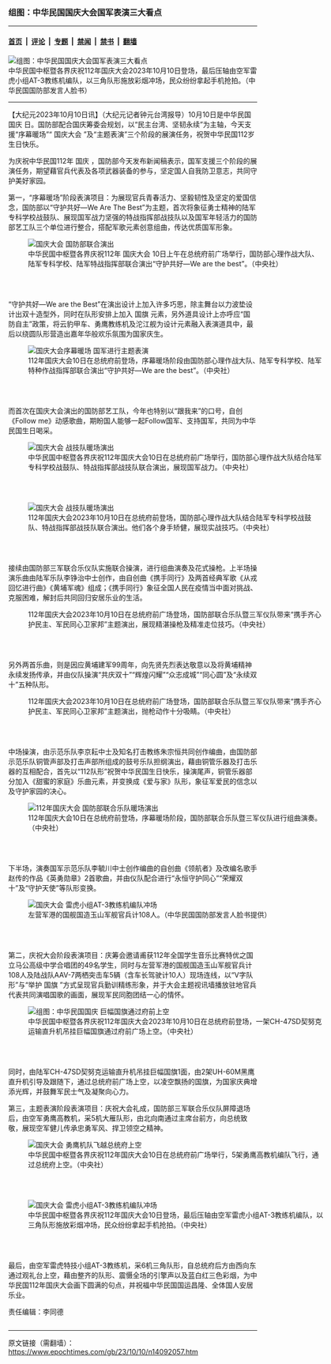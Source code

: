 ### 组图：中华民国国庆大会国军表演三大看点

---

#### [首页](../../../..?n14092057) &nbsp;|&nbsp; [评论](../../../../../epoch-comment?n14092057) &nbsp;|&nbsp; [专题](../../../../../epoch-special?n14092057) &nbsp;|&nbsp; [禁闻](../../../../../epoch-news?n14092057) &nbsp;|&nbsp; [禁书](../../../../../books?n14092057) &nbsp;|&nbsp; [翻墙](https://github.com/gfw-breaker/nogfw/blob/master/README.md?n14092057)


<div><img alt="组图：中华民国国庆大会国军表演三大看点" class="attachment-djy_600_400 size-djy_600_400 wp-post-image" src="https://i.epochtimes.com/assets/uploads/2023/10/id14092115-2310100501102378-600x400.jpg"/>
<div class="caption">
 中华民国中枢暨各界庆祝112年国庆大会2023年10月10日登场，最后压轴由空军雷虎小组AT-3教练机编队，以三角队形施放彩烟冲场，民众纷纷拿起手机抢拍。（中华民国国防部发言人脸书）
</div></div><hr/><div class="post_content" id="artbody" itemprop="articleBody">
 <!-- article content begin -->
 <p>
  【大纪元2023年10月10日讯】（大纪元记者钟元台湾报导）10月10日是中华民国
  <ok href="https://www.epochtimes.com/gb/tag/%E5%9B%BD%E5%BA%86.html">
   国庆
  </ok>
  日。国防部配合国庆筹委会规划，以“民主台湾、坚韧永续”为主轴，今天支援“序幕暖场”“
  <ok href="https://www.epochtimes.com/gb/tag/%E5%9B%BD%E5%BA%86%E5%A4%A7%E4%BC%9A.html">
   国庆大会
  </ok>
  ”及“主题表演”三个阶段的展演任务，祝贺中华民国112岁生日快乐。
 </p>
 <p>
  为庆祝中华民国112年
  <ok href="https://www.epochtimes.com/gb/tag/%E5%9B%BD%E5%BA%86.html">
   国庆
  </ok>
  ，国防部今天发布新闻稿表示，国军支援三个阶段的展演任务，期望藉官兵代表及各项武器装备的参与，坚定国人自我防卫意志，共同守护美好家园。
 </p>
 <p>
  第一，“序幕暖场”阶段表演项目：为展现官兵青春活力、坚毅韧性及坚定的爱国信念，国防部以“守护共好—We Are The Best”为主题，首次将象征勇士精神的陆军专科学校战鼓队、展现国军战力坚强的特战指挥部战技队以及国军年轻活力的国防部艺工队三个单位进行整合，搭配军歌元素创意组曲，传达优质国军形象。
 </p>
 <figure aria-describedby="caption-attachment-14092087" class="wp-caption aligncenter" id="attachment_14092087" style="width: 600px">
  <ok href="https://i.epochtimes.com/assets/uploads/2023/10/id14092087-2310100424592378.jpg" target="_blank">
   <img alt="国庆大会 国防部联合演出" class="size-large wp-image-14092087" src="https://i.epochtimes.com/assets/uploads/2023/10/id14092087-2310100424592378-600x434.jpg" title="国庆大会 国防部联合演出"/>
  </ok>
  <br/><figcaption class="wp-caption-text" id="caption-attachment-14092087">
   中华民国中枢暨各界庆祝112年
   <ok href="https://www.epochtimes.com/gb/tag/%E5%9B%BD%E5%BA%86%E5%A4%A7%E4%BC%9A.html">
    国庆大会
   </ok>
   10日上午在总统府前广场举行，国防部心理作战大队、陆军专科学校、陆军特战指挥部联合演出“守护共好—We are the best”。（中央社）
  </figcaption><br/>
 </figure><br/>
 <p>
  “守护共好—We are the Best”在演出设计上加入许多巧思，除主舞台以力波垫设计出双十造型外，同时在队形安排上加入
  <ok href="https://www.epochtimes.com/gb/tag/%E5%9B%BD%E6%97%97.html">
   国旗
  </ok>
  元素，另外道具设计上亦呼应“国防自主”政策，将云豹甲车、勇鹰教练机及沱江舰为设计元素融入表演道具中，最后以绕圆队形营造出嘉年华般欢乐氛围为国家庆生。
 </p>
 <figure aria-describedby="caption-attachment-14092088" class="wp-caption aligncenter" id="attachment_14092088" style="width: 600px">
  <ok href="https://i.epochtimes.com/assets/uploads/2023/10/id14092088-2310100424572378.jpg" target="_blank">
   <img alt="国庆大会序幕暖场 国军进行主题表演" class="size-large wp-image-14092088" src="https://i.epochtimes.com/assets/uploads/2023/10/id14092088-2310100424572378-600x401.jpg" title="国庆大会序幕暖场 国军进行主题表演"/>
  </ok>
  <br/><figcaption class="wp-caption-text" id="caption-attachment-14092088">
   112年国庆大会10日在总统府前登场，序幕暖场阶段由国防部心理作战大队、陆军专科学校、陆军特种作战指挥部联合演出“守护共好—We are the best”。（中央社）
  </figcaption><br/>
 </figure><br/>
 <p>
  而首次在国庆大会演出的国防部艺工队，今年也特别以“跟我来”的口号，自创《Follow me》动感歌曲，期盼国人能够一起Follow国军、支持国军，共同为中华民国生日喝采。
 </p>
 <figure aria-describedby="caption-attachment-14092091" class="wp-caption aligncenter" id="attachment_14092091" style="width: 600px">
  <ok href="https://i.epochtimes.com/assets/uploads/2023/10/id14092091-2310100433312378.jpg" target="_blank">
   <img alt="国庆大会 战技队暖场演出" class="size-large wp-image-14092091" src="https://i.epochtimes.com/assets/uploads/2023/10/id14092091-2310100433312378-600x400.jpg" title="国庆大会 战技队暖场演出"/>
  </ok>
  <br/><figcaption class="wp-caption-text" id="caption-attachment-14092091">
   中华民国中枢暨各界庆祝112年国庆大会10日在总统府前广场举行，国防部心理作战大队结合陆军专科学校战鼓队、特战指挥部战技队联合演出，展现国军战力。（中央社）
  </figcaption><br/>
 </figure><br/>
 <figure aria-describedby="caption-attachment-14092090" class="wp-caption aligncenter" id="attachment_14092090" style="width: 600px">
  <ok href="https://i.epochtimes.com/assets/uploads/2023/10/id14092090-2310100436172378.jpg" target="_blank">
   <img alt="国庆大会 战技队暖场演出" class="size-large wp-image-14092090" src="https://i.epochtimes.com/assets/uploads/2023/10/id14092090-2310100436172378-600x400.jpg" title="国庆大会 战技队暖场演出"/>
  </ok>
  <br/><figcaption class="wp-caption-text" id="caption-attachment-14092090">
   112年国庆大会2023年10月10日在总统府前登场，国防部心理作战大队结合陆军专科学校战鼓队、特战指挥部战技队联合演出。他们各个身手矫健，展现实战技巧。（中央社）
  </figcaption><br/>
 </figure><br/>
 <p>
  接续由国防部三军联合乐仪队实施联合操演，进行组曲演奏及花式操枪。上半场操演乐曲由陆军乐队李铮治中士创作，由自创曲《携手同行》及两首经典军歌《从戎回忆进行曲》《黄埔军魂》组成；《携手同行》象征全国人民在疫情当中面对挑战、克服困难，解封后共同回归安居乐业的生活。
 </p>
 <figure aria-describedby="caption-attachment-14092092" class="wp-caption aligncenter" id="attachment_14092092" style="width: 600px">
  <ok href="https://i.epochtimes.com/assets/uploads/2023/10/id14092092-2310100433332378.jpg" target="_blank">
   <img alt="" class="size-large wp-image-14092092" src="https://i.epochtimes.com/assets/uploads/2023/10/id14092092-2310100433332378-600x400.jpg" title=""/>
  </ok>
  <br/><figcaption class="wp-caption-text" id="caption-attachment-14092092">
   112年国庆大会2023年10月10日在总统府前广场登场，国防部联合乐队暨三军仪队带来“携手齐心护民主、军民同心卫家邦”主题演出，展现精湛操枪及精准走位技巧。（中央社）
  </figcaption><br/>
 </figure><br/>
 <p>
  另外两首乐曲，则是因应黄埔建军99周年，向先贤先烈表达敬意以及将黄埔精神永续发扬传承，并由仪队操演“共庆双十”“辉煌闪耀”“众志成城”“同心圆”及“永续双十”五种队形。
 </p>
 <figure aria-describedby="caption-attachment-14092093" class="wp-caption aligncenter" id="attachment_14092093" style="width: 600px">
  <ok href="https://i.epochtimes.com/assets/uploads/2023/10/id14092093-2310100433352378.jpg" target="_blank">
   <img alt="" class="size-large wp-image-14092093" src="https://i.epochtimes.com/assets/uploads/2023/10/id14092093-2310100433352378-600x400.jpg" title=""/>
  </ok>
  <br/><figcaption class="wp-caption-text" id="caption-attachment-14092093">
   112年国庆大会2023年10月10日在总统府前广场登场，国防部联合乐队暨三军仪队带来“携手齐心护民主、军民同心卫家邦”主题演出，抛枪动作十分吸睛。（中央社）
  </figcaption><br/>
 </figure><br/>
 <p>
  中场操演，由示范乐队李京耘中士及知名打击教练朱宗恒共同创作编曲，由国防部示范乐队铜管声部及打击声部所组成的鼓号乐队担纲演出，藉由铜管乐器及打击乐器的互相配合，首先以“112队形”祝贺中华民国生日快乐，操演尾声，铜管乐器部分加入《甜蜜的家庭》乐曲元素，并变换成《爱与家》队形，象征军爱民的信念以及守护家园的决心。
 </p>
 <figure aria-describedby="caption-attachment-14092102" class="wp-caption aligncenter" id="attachment_14092102" style="width: 600px">
  <ok href="https://i.epochtimes.com/assets/uploads/2023/10/id14092102-2310100443502378.jpg" target="_blank">
   <img alt="112年国庆大会 国防部联合乐队暖场演出" class="size-large wp-image-14092102" src="https://i.epochtimes.com/assets/uploads/2023/10/id14092102-2310100443502378-600x401.jpg" title="112年国庆大会 国防部联合乐队暖场演出"/>
  </ok>
  <br/><figcaption class="wp-caption-text" id="caption-attachment-14092102">
   112年国庆大会10日在总统府前登场，序幕暖场阶段，国防部联合乐队暨三军仪队进行组曲演奏。（中央社）
  </figcaption><br/>
 </figure><br/>
 <p>
  下半场，演奏国军示范乐队李毓川中士创作编曲的自创曲《领航者》及改编名歌手赵传的作品《英勇勋章》2首歌曲，并由仪队配合进行“永恒守护同心”“荣耀双十”及“守护天使”等队形变换。
 </p>
 <figure aria-describedby="caption-attachment-14092106" class="wp-caption aligncenter" id="attachment_14092106" style="width: 600px">
  <ok href="https://i.epochtimes.com/assets/uploads/2023/10/id14092106-2310100456002378.jpg" target="_blank">
   <img alt="国庆大会 雷虎小组AT-3教练机编队冲场" class="size-large wp-image-14092106" src="https://i.epochtimes.com/assets/uploads/2023/10/id14092106-2310100456002378-600x400.jpg" title="国庆大会 雷虎小组AT-3教练机编队冲场"/>
  </ok>
  <br/><figcaption class="wp-caption-text" id="caption-attachment-14092106">
   左营军港的国舰国造玉山军舰官兵计108人。（中华民国国防部发言人脸书提供）
  </figcaption><br/>
 </figure><br/>
 <p>
  第二，庆祝大会阶段表演项目：庆筹会邀请甫获112年全国学生音乐比赛特优之国立马公高级中学合唱团的49名学生，同时与左营军港的国舰国造玉山军舰官兵计108人及陆战队AAV-7两栖突击车5辆（含车长驾驶计10人）现场连线，以“V字队形”与“举护
  <ok href="https://www.epochtimes.com/gb/tag/%E5%9B%BD%E6%97%97.html">
   国旗
  </ok>
  ”方式呈现官兵勤训精练形象，并于大会主题视讯墙播放驻地官兵代表共同演唱国歌的画面，展现军民同胞团结一心的情怀。
 </p>
 <figure aria-describedby="caption-attachment-14092105" class="wp-caption aligncenter" id="attachment_14092105" style="width: 600px">
  <ok href="https://i.epochtimes.com/assets/uploads/2023/10/id14092105-2310100157432378.jpg" target="_blank">
   <img alt="组图：中华民国国庆 巨幅国旗通过府前上空" class="size-large wp-image-14092105" src="https://i.epochtimes.com/assets/uploads/2023/10/id14092105-2310100157432378-600x400.jpg" title="组图：中华民国国庆 巨幅国旗通过府前上空"/>
  </ok>
  <br/><figcaption class="wp-caption-text" id="caption-attachment-14092105">
   中华民国中枢暨各界庆祝112年国庆大会2023年10月10日在总统府前登场，一架CH-47SD契努克运输直升机吊挂巨幅国旗通过府前广场上空。（中央社）
  </figcaption><br/>
 </figure><br/>
 <p>
  同时，由陆军CH-47SD契努克运输直升机吊挂巨幅国旗1面，由2架UH-60M黑鹰直升机引导及跟随下，通过总统府前广场上空，以凌空飘扬的国旗，为国家庆典增添光辉，并鼓舞军民士气及凝聚向心力。
 </p>
 <p>
  第三，主题表演阶段表演项目：庆祝大会礼成，国防部三军联合乐仪队屏障退场后，由空军勇鹰高教机，采5机大雁队形，由北向南通过主席台前方，向总统致敬，展现空军健儿传承忠勇军风、捍卫领空之精神。
 </p>
 <figure aria-describedby="caption-attachment-14092103" class="wp-caption aligncenter" id="attachment_14092103" style="width: 600px">
  <ok href="https://i.epochtimes.com/assets/uploads/2023/10/id14092103-2310100450452378.jpg" target="_blank">
   <img alt="国庆大会 勇鹰机队飞越总统府上空" class="size-large wp-image-14092103" src="https://i.epochtimes.com/assets/uploads/2023/10/id14092103-2310100450452378-600x416.jpg" title="国庆大会 勇鹰机队飞越总统府上空"/>
  </ok>
  <br/><figcaption class="wp-caption-text" id="caption-attachment-14092103">
   中华民国中枢暨各界庆祝112年国庆大会10日在总统府前广场举行，5架勇鹰高教机编队飞行，通过总统府上空。（中央社）
  </figcaption><br/>
 </figure><br/>
 <figure aria-describedby="caption-attachment-14092104" class="wp-caption aligncenter" id="attachment_14092104" style="width: 600px">
  <ok href="https://i.epochtimes.com/assets/uploads/2023/10/id14092104-2310100450472378.jpg" target="_blank">
   <img alt="国庆大会 雷虎小组AT-3教练机编队冲场" class="size-large wp-image-14092104" src="https://i.epochtimes.com/assets/uploads/2023/10/id14092104-2310100450472378-600x383.jpg" title="国庆大会 雷虎小组AT-3教练机编队冲场"/>
  </ok>
  <br/><figcaption class="wp-caption-text" id="caption-attachment-14092104">
   中华民国中枢暨各界庆祝112年国庆大会10日登场，最后压轴由空军雷虎小组AT-3教练机编队，以三角队形施放彩烟冲场，民众纷纷拿起手机抢拍。（中央社）
  </figcaption><br/>
 </figure><br/>
 <p>
  最后，由空军雷虎特技小组AT-3教练机，采6机三角队形，自总统府后方由西向东通过观礼台上空，藉由整齐的队形、震慑全场的引擎声以及蓝白红三色彩烟，为中华民国112年国庆大会画下圆满的句点，并祝福中华民国国运昌隆、全体国人安居乐业。
 </p>
 <p>
  责任编辑：李同德
 </p>
 <!-- article content end -->
 <div id="below_article_ad">
 </div>
</div>


<img src='http://gfw-breaker.win/epoch-news/pages/ncid1349361/n14092057.md' width='0px' height='0px'/>

---

原文链接（需翻墙）：https://www.epochtimes.com/gb/23/10/10/n14092057.htm
